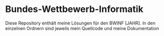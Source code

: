 # Bundes-Wettbewerb-Informatik

Diese Repository enthält meine Lösungen für den BWINF [JAHR].
In den einzelnen Ordnern sind jeweils mein Quellcode und meine Dokumentation
